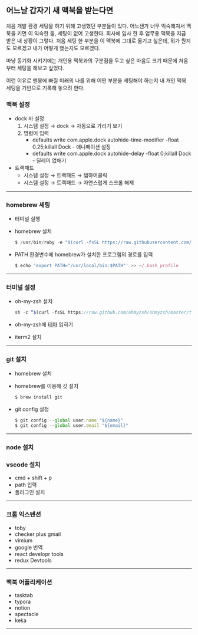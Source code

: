## 어느날 갑자기 새 맥북을 받는다면

처음 개발 환경 세팅을 하기 위해 고생했던 부분들이 있다. 어느샌가 너무 익숙해져서 맥북을 키면 이 익숙한 툴, 세팅이 없어 고생한다. 회사에 입사 한 후 업무용 맥북을 지급 받은 내 상황이 그렇다. 처음 세팅 한 부분을 이 맥북에 그대로 옮기고 싶은데, 뭐가 뭔지도 모르겠고 내가 어떻게 했는지도 모르겠다. 

마냥 동기화 시키기에는 개인용 맥북과의 구분점을 두고 싶은 마음도 크기 때문에 처음부터 세팅을 해보고 싶었다.

이런 이유로 멘붕에 빠질 미래의 나를 위해 어떤 부분을 세팅해야 하는지 내 개인 맥북 세팅을 기반으로 기록해 놓으려 한다.

### 맥북 설정

- dock 바 설정
    1. 시스템 설정 → dock → 자동으로 가리기 보기
    2. 명령어 입력
        - defaults write com.apple.dock autohide-time-modifier -float 0.25;killall Dock - 애니메이션 설정
        - defaults write com.apple.dock autohide-delay -float 0;killall Dock - 딜레이 없애기
- 트랙패드
    - 시스템 설정 → 트랙패드 → 탭하여클릭
    - 시스템 설정 → 트랙패드 → 자연스럽게 스크롤 해제

---

### homebrew 세팅

- 터미널 실행
- homebrew 설치

    ```jsx
    $ /usr/bin/ruby -e "$(curl -fsSL https://raw.githubusercontent.com/Homebrew/install/master/install)"
    ```

- PATH 환경변수에 homebrew가 설치한 프로그램의 경로를 입력

    ```jsx
    $ echo 'export PATH="/usr/local/bin:$PATH"' >> ~/.bash_profile
    ```

---

### 터미널 설정

- oh-my-zsh 설치

    ```jsx
    sh -c “$(curl -fsSL https://raw.github.com/ohmyzsh/ohmyzsh/master/tools/install.sh)"
    ```

- oh-my-zsh에 [테마](https://github.com/ohmyzsh/ohmyzsh/wiki/Themes) 입히기
- iterm2 설치

---

### git 설치

- homebrew 설치
- homebrew를 이용해 깃 설치

    ```jsx
    $ brew install git
    ```

- git config 설정

    ```jsx
    $ git config --global user.name "${name}"
    $ git config --global user.email "${email}"
    ```

---

### node 설치

### vscode 설치

- cmd + shift + p
- path 입력
- 플러그인 설치

---

### 크롬 익스텐션

- toby
- checker plus gmail
- vimium
- google 번역
- react developr tools
- redux Devtools

---

### 맥북 어플리케이션

- tasktab
- typora
- notion
- spectacle
- keka

---
